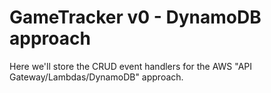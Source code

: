 # GameTracker v0 - DynamoDB approach
Here we'll store the CRUD event handlers for the AWS "API Gateway/Lambdas/DynamoDB" approach.
